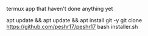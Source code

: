 termux app that haven't done anything yet

apt update && apt update && apt install git -y
git clone https://github.com/peshr17/peshr17
bash installer.sh
